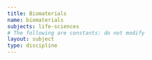 ```yaml
---
title: Biomaterials
name: biomaterials
subjects: life-sciences
# The following are constants: do not modify
layout: subject
type: discipline
---
```


